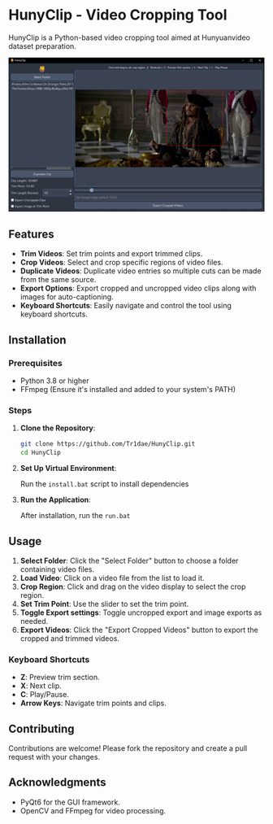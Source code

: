 
# HunyClip - Video Cropping Tool

HunyClip is a Python-based video cropping tool aimed at Hunyuanvideo dataset preparation.


![Screenshot](screenshot.jpg) 

## Features

- **Trim Videos**: Set trim points and export trimmed clips.
- **Crop Videos**: Select and crop specific regions of video files.
- **Duplicate Videos**: Duplicate video entries so multiple cuts can be made from the same source.
- **Export Options**: Export cropped and uncropped video clips along with images for auto-captioning.
- **Keyboard Shortcuts**: Easily navigate and control the tool using keyboard shortcuts.

## Installation

### Prerequisites

- Python 3.8 or higher
- FFmpeg (Ensure it's installed and added to your system's PATH)


### Steps

1. **Clone the Repository**:
      ```bash
      git clone https://github.com/Tr1dae/HunyClip.git
      cd HunyClip
      ```

2. **Set Up Virtual Environment**:
 
   Run the `install.bat` script to install dependencies

  3. **Run the Application**:
   
     After installation, run the `run.bat`


## Usage

1. **Select Folder**: Click the "Select Folder" button to choose a folder containing video files.
2. **Load Video**: Click on a video file from the list to load it.
3. **Crop Region**: Click and drag on the video display to select the crop region.
4. **Set Trim Point**: Use the slider to set the trim point.
5. **Toggle Export settings**: Toggle uncropped export and image exports as needed.
6. **Export Videos**: Click the "Export Cropped Videos" button to export the cropped and trimmed videos.

### Keyboard Shortcuts

- **Z**: Preview trim section.
- **X**: Next clip.
- **C**: Play/Pause.
- **Arrow Keys**: Navigate trim points and clips.

## Contributing

Contributions are welcome! Please fork the repository and create a pull request with your changes.

## Acknowledgments

- PyQt6 for the GUI framework.
- OpenCV and FFmpeg for video processing.
